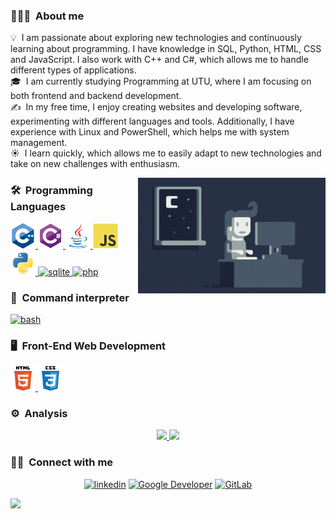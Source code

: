 ### 👨🏻‍💻 &nbsp;About me

💡 &nbsp;I am passionate about exploring new technologies and continuously learning about programming. I have knowledge in SQL, Python, HTML, CSS and JavaScript. I also work with C++ and C#, which allows me to handle different types of applications.\
🎓 &nbsp;I am currently studying Programming at UTU, where I am focusing on both frontend and backend development.\
✍️ &nbsp;In my free time, I enjoy creating websites and developing software, experimenting with different languages and tools. Additionally, I have experience with Linux and PowerShell, which helps me with system management.\
☀️ &nbsp;I learn quickly, which allows me to easily adapt to new technologies and take on new challenges with enthusiasm.

<img alt="Night Coding" src="https://raw.githubusercontent.com/AVS1508/AVS1508/master/assets/Night-Coding.gif" align="right"/>

### 🛠 &nbsp;Programming Languages
<a href="https://www.w3schools.com/cpp/" target="_blank" rel="noreferrer"> <img src="https://raw.githubusercontent.com/devicons/devicon/master/icons/cplusplus/cplusplus-original.svg" alt="cplusplus" width="40" height="40"/> </a> <a href="https://www.w3schools.com/cs/" target="_blank" rel="noreferrer"> <img src="https://raw.githubusercontent.com/devicons/devicon/master/icons/csharp/csharp-original.svg" alt="csharp" width="40" height="40"/> </a> <a href="https://www.java.com" target="_blank" rel="noreferrer"> <img src="https://raw.githubusercontent.com/devicons/devicon/master/icons/java/java-original.svg" alt="java" width="40" height="40"/> </a> <a href="https://developer.mozilla.org/en-US/docs/Web/JavaScript" target="_blank" rel="noreferrer"> <img src="https://raw.githubusercontent.com/devicons/devicon/master/icons/javascript/javascript-original.svg" alt="javascript" width="40" height="40"/> </a> <a href="https://www.python.org" target="_blank" rel="noreferrer"> <img src="https://raw.githubusercontent.com/devicons/devicon/master/icons/python/python-original.svg" alt="python" width="40" height="40"/> </a> <a href="https://www.sqlite.org/" target="_blank" rel="noreferrer"> <img src="https://www.vectorlogo.zone/logos/sqlite/sqlite-icon.svg" alt="sqlite" width="40" height="40"/> </a>
<a href="https://www.php.net/" target="_blank" rel="noreferrer"> <img src="https://www.softel.co.jp/blogs/tech/wordpress/wp-content/uploads/2014/05/php-logo.png" alt="php" width="40" height="40"/> </a>

### 🐧 &nbsp;Command interpreter
<p align="left"> <a href="https://www.gnu.org/software/bash/" target="_blank" rel="noreferrer"> <img src="https://www.vectorlogo.zone/logos/gnu_bash/gnu_bash-icon.svg" alt="bash" width="40" height="40"/> </a> </p>

### 🖥️ &nbsp;Front-End Web Development
 <a href="https://www.w3.org/html/" target="_blank" rel="noreferrer"> <img src="https://raw.githubusercontent.com/devicons/devicon/master/icons/html5/html5-original-wordmark.svg" alt="html5" width="40" height="40"/> </a>
 <a href="https://www.w3schools.com/css/" target="_blank" rel="noreferrer"> <img src="https://raw.githubusercontent.com/devicons/devicon/master/icons/css3/css3-original-wordmark.svg" alt="css3" width="40" height="40"/> </a>

### ⚙️ &nbsp;Analysis

<p align="center">
<a href="https://github.com/AVS1508">
  <img height="150" src="https://github-readme-stats-eight-theta.vercel.app/api?username=Soy-Nahuel&show_icons=true&theme=algolia&include_all_commits=true&count_private=true"/>
  <img height="150" src="https://github-readme-stats-eight-theta.vercel.app/api/top-langs/?username=Soy-Nahuel&layout=compact&langs_count=8&theme=algolia"/>
</a>
</p>

### 🤝🏻 &nbsp;Connect with me

<p align="center">
<a href="https://www.linkedin.com/in/nahuel-tellechea-freire-818a77210/" target="_blank"><img src="https://raw.githubusercontent.com/rahuldkjain/github-profile-readme-generator/master/src/images/icons/Social/linked-in-alt.svg" height="40" width="40" alt="linkedin"/></a>
<a href="https://developers.google.com/profile/u/102102912850606896170?hl=es-419&authuser=9" target="_blank"><img src="https://www.svgrepo.com/show/353810/google-developers.svg" alt="Google Developer" height="40" width="65"/></a>
 <a href="https://gitlab.com/Soy-Nahuel" target="_blank"><img src="https://i0.wp.com/leeno.org/wp-content/uploads/2018/06/GitLab_Logo.svg_.png?fit=960%2C887&ssl=1" alt="GitLab" height="40" width="40"/></a>
</p>
<img src="https://komarev.com/ghpvc/?username=Soy-Nahuel">
